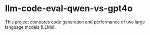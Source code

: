 # llm-code-eval-qwen-vs-gpt4o
This project compares code generation and performance of two large language models (LLMs).
